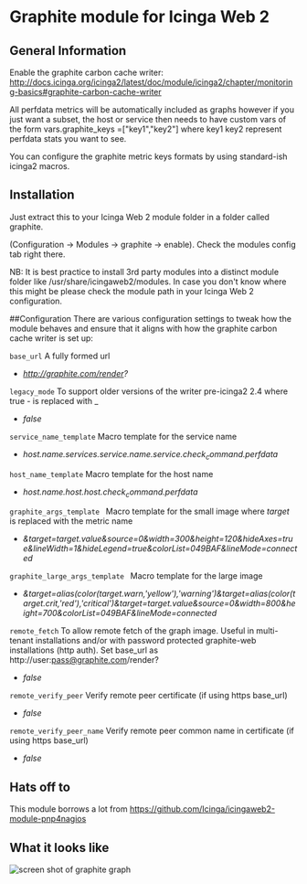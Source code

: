 # Graphite module for Icinga Web 2

## General Information

Enable the graphite carbon cache writer: http://docs.icinga.org/icinga2/latest/doc/module/icinga2/chapter/monitoring-basics#graphite-carbon-cache-writer

All perfdata metrics will be automatically included as graphs however if you just want a subset, the host or service then needs to have custom vars of the form vars.graphite_keys =["key1","key2"] where key1 key2 represent perfdata stats you want to see.

You can configure the graphite metric keys formats by using standard-ish icinga2 macros.
## Installation

Just extract this to your Icinga Web 2 module folder in a folder called graphite.

(Configuration -> Modules -> graphite -> enable). Check the modules config tab right there.

NB: It is best practice to install 3rd party modules into a distinct module
folder like /usr/share/icingaweb2/modules. In case you don't know where this
might be please check the module path in your Icinga Web 2 configuration.

##Configuration
There are various configuration settings to tweak how the module behaves and ensure that it aligns with how the graphite carbon cache writer is set up:

``base_url``
A fully formed url 
* *http://graphite.com/render?*

``legacy_mode``
To support older versions of the writer pre-icinga2 2.4 where true - is replaced with _ 
* *false*

``service_name_template``
Macro template for the service name 
* *$host.name$.services.$service.name$.$service.check_command$.perfdata*

``host_name_template``
Macro template for the host name 
* *$host.name$.host.$host.check_command$.perfdata*

``graphite_args_template ``
Macro template for the small image where $target$ is replaced with the metric name 
* *&target=$target$.value&source=0&width=300&height=120&hideAxes=true&lineWidth=1&hideLegend=true&colorList=049BAF&lineMode=connected*

``graphite_large_args_template ``
Macro template for the large image 
* *&target=alias(color($target$.warn,'yellow'),'warning')&target=alias(color($target$.crit,'red'),'critical')&target=$target$.value&source=0&width=800&height=700&colorList=049BAF&lineMode=connected*

``remote_fetch``
To allow remote fetch of the graph image. Useful in multi-tenant installations and/or with password protected graphite-web installations (http auth).
Set base_url as http://user:pass@graphite.com/render?
* *false*

``remote_verify_peer``
Verify remote peer certificate (if using https base_url)
* *false*

``remote_verify_peer_name``
Verify remote peer common name in certificate (if using https base_url)
* *false*

## Hats off to

This module borrows a lot from https://github.com/Icinga/icingaweb2-module-pnp4nagios

## What it looks like		

![screen shot of graphite graph](https://raw.githubusercontent.com/philiphoy/icingaweb2-module-graphite/master/Capture.PNG)
